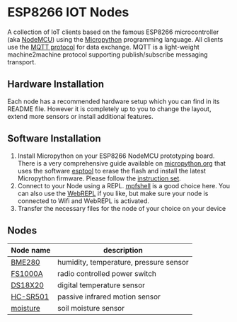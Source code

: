 # ESP8266 IOT Nodes 

A collection of IoT clients based on the famous ESP8266 microcontroller 
(aka [NodeMCU][0]) using the [Micropython][1] programming language. All clients
use the [MQTT protocol][2] for data exchange. MQTT is a light-weight 
machine2machine protocol supporting publish/subscribe messaging transport.

## Hardware Installation

Each node has a recommended hardware setup which you can find in its README 
file. However it is completely up to you to change the layout, extend more 
sensors or install additional features.

## Software Installation

1. Install Micropython on your ESP8266 NodeMCU prototyping board. There is a 
very comprehensive guide available on [micropython.org][3] that uses the software
[esptool][5] to erase the flash and install the latest Micropython firmware. Please follow the
[instruction set][3].
2. Connect to your Node using a REPL. [mpfshell][4] is a good choice here. You
can also use the [WebREPL][6] if you like, but make sure your node is connected to
Wifi and WebREPL is activated.
3. Transfer the necessary files for the node of your choice on your device


## Nodes

| Node name        | description                              | 
| ---------------- | ---------------------------------------- |
| [BME280][7]      | humidity, temperature, pressure sensor   |
| [FS1000A][8]     | radio controlled power switch            |
| [DS18X20][9]     | digital temperature sensor               |
| [HC-SR501][10]   | passive infrared motion sensor           |
| [moisture][11]   | soil moisture sensor                     |

[0]: http://nodemcu.com/index_en.html
[1]: https://docs.micropython.org/en/latest/esp8266/index.html
[2]: http://mqtt.org/
[3]: https://docs.micropython.org/en/latest/esp8266/esp8266/tutorial/intro.html
[4]: https://github.com/wendlers/mpfshell
[5]: https://github.com/espressif/esptool
[6]: http://micropython.org/webrepl/
[7]: https://github.com/MrLeeh/esp8266_iot_nodes/tree/master/nodes/bme280
[8]: https://github.com/MrLeeh/esp8266_iot_nodes/tree/master/nodes/fs1000a
[9]: https://github.com/MrLeeh/esp8266_iot_nodes/tree/master/nodes/ds18x20
[10]: https://github.com/MrLeeh/esp8266_iot_nodes/tree/master/nodes/hc_sr501
[11]: https://github.com/MrLeeh/esp8266_iot_nodes/tree/master/nodes/moisture
